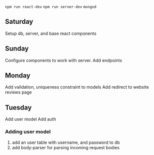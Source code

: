 `npm run react-dev`
`npm run server-dev`
`mongod`

## Saturday
Setup db, server, and base react components

## Sunday
Configure components to work with server.
Add endpoints

## Monday
Add validation, uniqueness constraint to models
Add redirect to website reviews page

## Tuesday
Add user model
Add auth

### Adding user model
1. add an user table with username, and password to db
2. add body-parser for parsing incoming request bodies

